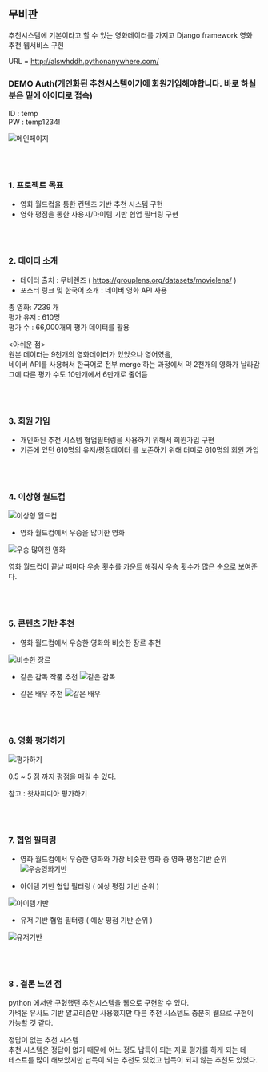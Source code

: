 ## 무비판

추천시스템에 기본이라고 할 수 있는 영화데이터를 가지고 Django framework 영화 추천 웹서비스 구현

URL = http://alswhddh.pythonanywhere.com/

### DEMO Auth(개인화된 추천시스템이기에 회원가입해야합니다. 바로 하실분은 밑에 아이디로 접속)
ID : temp <br>
PW : temp1234! <br>

![메인페이지](https://img1.daumcdn.net/thumb/R1280x0/?scode=mtistory2&fname=https%3A%2F%2Fblog.kakaocdn.net%2Fdn%2FckME4K%2Fbtq0nO6v6dA%2FOxFrqUCiAC125mGTmcEyvk%2Fimg.png)

<br><br>
### 1. 프로젝트 목표
 - 영화 월드컵을 통한 컨텐츠 기반 추천 시스템 구현
 - 영화 평점을 통한 사용자/아이템 기반 협업 필터링 구현

<br><br>
### 2. 데이터 소개
 - 데이터 출처 : 무비렌즈 ( https://grouplens.org/datasets/movielens/ )
 - 포스터 링크 및 한국어 소개 : 네이버 영화 API 사용
 
 총 영화: 7239 개 <br>
 평가 유저 : 610명 <br>
 평가 수 : 66,000개의 평가 데이터를 활용 <br>
 
 <아쉬운 점><br>
 원본 데이터는 9천개의 영화데이터가 있었으나 영어였음,<br>
 네이버 API를 사용해서 한국어로 전부 merge 하는 과정에서 약 2천개의 영화가 날라감<br>
 그에 따른 평가 수도 10만개에서 6만개로 줄어듬 <br>

<br><br>
### 3. 회원 가입
 - 개인화된 추천 시스템 협업필터링을 사용하기 위해서 회원가입 구현
 - 기존에 있던 610명의 유저/평점데이터 를 보존하기 위해 더미로 610명의 회원 가입

<br><br>
### 4. 이상형 월드컵
 ![이상형 월드컵](https://img1.daumcdn.net/thumb/R1280x0/?scode=mtistory2&fname=https%3A%2F%2Fblog.kakaocdn.net%2Fdn%2FUxYhf%2Fbtq0nOrThdD%2FKuegK1xOunv85V7evTP840%2Fimg.png)
 
 - 영화 월드컵에서 우승을 많이한 영화
 
 ![우승 많이한 영화](https://img1.daumcdn.net/thumb/R1280x0/?scode=mtistory2&fname=https%3A%2F%2Fblog.kakaocdn.net%2Fdn%2F9juTS%2Fbtq0ehpfz8T%2FNPNKbdXGl9sPgOganrCd4K%2Fimg.png)

 영화 월드컵이 끝날 때마다 우승 횟수를 카운트 해줘서 우승 횟수가 많은 순으로 보여준다.
 
<br><br>
### 5. 콘텐츠 기반 추천

 - 영화 월드컵에서 우승한 영화와 비슷한 장르 추천
 
  ![비슷한 장르](https://img1.daumcdn.net/thumb/R1280x0/?scode=mtistory2&fname=https%3A%2F%2Fblog.kakaocdn.net%2Fdn%2Fc2eChK%2Fbtq0iXi45QC%2FngZQs1BdBBuf0sYMpKNGF0%2Fimg.png)
 
 - 같은 감독 작품 추천
  ![같은 감독](https://img1.daumcdn.net/thumb/R1280x0/?scode=mtistory2&fname=https%3A%2F%2Fblog.kakaocdn.net%2Fdn%2FsvBao%2Fbtq0g0OgqS4%2FU31ylywWeCxIV4iYtGeYr0%2Fimg.png)
 
 - 같은 배우 추천
  ![같은 배우](https://img1.daumcdn.net/thumb/R1280x0/?scode=mtistory2&fname=https%3A%2F%2Fblog.kakaocdn.net%2Fdn%2FbWumiN%2Fbtq0kEJ8HKz%2FCOcwkklNNVXYay3mVsTODk%2Fimg.png)

<br><br> 
### 6. 영화 평가하기
![평가하기](https://img1.daumcdn.net/thumb/R1280x0/?scode=mtistory2&fname=https%3A%2F%2Fblog.kakaocdn.net%2Fdn%2FwCLXf%2Fbtq0jMVRWjj%2F3hkXDB3kdtL92o18LFZMb1%2Fimg.png)

 0.5 ~ 5 점 까지 평점을 매길 수 있다.
 
 참고 : 왓차피디아 평가하기
 
<br><br>
### 7. 협업 필터링 

 - 영화 월드컵에서 우승한 영화와 가장 비슷한 영화 중 영화 평점기반 순위
  ![우승영화기반](https://img1.daumcdn.net/thumb/R1280x0/?scode=mtistory2&fname=https%3A%2F%2Fblog.kakaocdn.net%2Fdn%2FbneNBo%2Fbtq0fldUSWm%2F8jJntFD5rba3FzfRm4Zi3k%2Fimg.png)
  
 - 아이템 기반 협업 필터링 ( 예상 평점 기반 순위 )
 
  ![아이템기반](https://img1.daumcdn.net/thumb/R1280x0/?scode=mtistory2&fname=https%3A%2F%2Fblog.kakaocdn.net%2Fdn%2Fb5gpav%2Fbtq0g0AyXbp%2FWNsSt6131nvlJ1bWRCAOyk%2Fimg.png)
  
 - 유저 기반 협업 필터링 ( 예상 평점 기반 순위 )
 
 ![유저기반](https://img1.daumcdn.net/thumb/R1280x0/?scode=mtistory2&fname=https%3A%2F%2Fblog.kakaocdn.net%2Fdn%2Fbn7RM9%2Fbtq0fjHawBZ%2FxgDuHSbPrBWbeJipqozrTK%2Fimg.png)
 
<br><br>
### 8 . 결론 느낀 점

python 에서만 구혔했던 추천시스템을 웹으로 구현할 수 있다.<br>
가벼운 유사도 기반 알고리즘만 사용했지만 다른 추천 시스템도 충분히 웹으로 구현이 가능할 것 같다.<br>
 
정답이 없는 추천 시스템 <br>
추천 시스템은 정답이 없기 때문에 어느 정도 납득이 되는 지로 평가를 하게 되는 데 <br>
테스트를 많이 해보았지만 납득이 되는 추천도 있었고 납득이 되지 않는 추천도 있었다.
